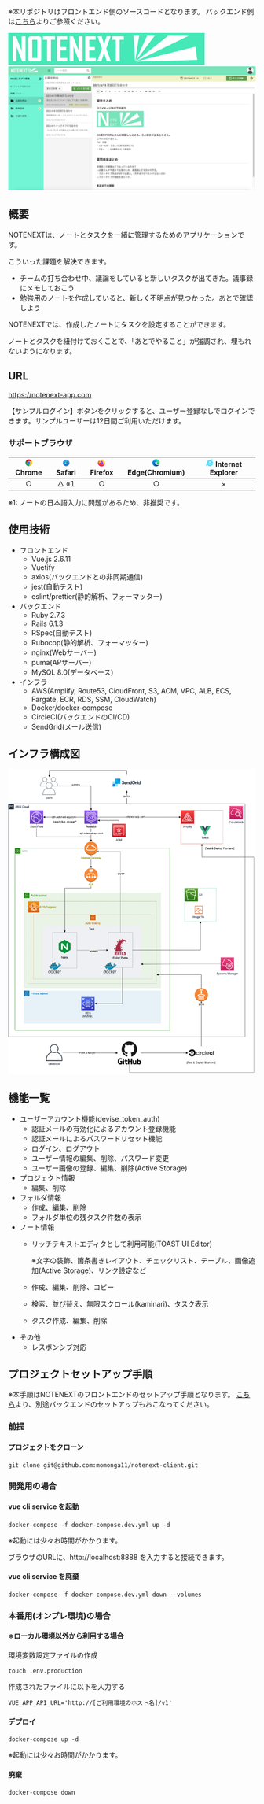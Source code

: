 ※本リポジトリはフロントエンド側のソースコードとなります。
 バックエンド側は[こちら](https://github.com/momonga11/notenext-server "github notenext-server")よりご参照ください。

<img src="https://github.com/momonga11/notenext-docs/blob/84b76f05ec137773b3269d14ccf6bb3fd30216a0/images/logo.png" alt="notenext_logo" width="400px">

<img src="https://github.com/momonga11/notenext-docs/blob/84b76f05ec137773b3269d14ccf6bb3fd30216a0/images/notenext_image.png" alt="notenext_image">

## 概要

NOTENEXTは、ノートとタスクを一緒に管理するためのアプリケーションです。

こういった課題を解決できます。

- チームの打ち合わせ中、議論をしていると新しいタスクが出てきた。議事録にメモしておこう
- 勉強用のノートを作成していると、新しく不明点が見つかった。あとで確認しよう

NOTENEXTでは、作成したノートにタスクを設定することができます。

ノートとタスクを紐付けておくことで、「あとでやること」が強調され、埋もれないようになります。

## URL

https://notenext-app.com

【サンプルログイン】ボタンをクリックすると、ユーザー登録なしでログインできます。サンプルユーザーは12日間ご利用いただけます。

### サポートブラウザ

| <img src="https://github.com/momonga11/notenext-docs/blob/84b76f05ec137773b3269d14ccf6bb3fd30216a0/images/googlechrome_103832.png" alt="Chrome" width="16px" height="16px" /> Chrome | <img src="https://github.com/momonga11/notenext-docs/blob/84b76f05ec137773b3269d14ccf6bb3fd30216a0/images/safari_icon-icons.com_75763.png" alt="Safari" width="16px" height="16px" /> Safari | <img src="https://github.com/momonga11/notenext-docs/blob/84b76f05ec137773b3269d14ccf6bb3fd30216a0/images/firefox_browser_logo_icon_152991.png" alt="Firefox" width="16px" height="16px" /> Firefox | <img src="https://github.com/momonga11/notenext-docs/blob/84b76f05ec137773b3269d14ccf6bb3fd30216a0/images/edge_browser_logo_icon_152998.png" alt="Edge" width="16px" height="16px" /> Edge(Chromium) | <img src="https://github.com/momonga11/notenext-docs/blob/84b76f05ec137773b3269d14ccf6bb3fd30216a0/images/wineinternetexplorer_103979.png" alt="IE" width="16px" height="16px" /> Internet Explorer |
|:------:|:------:|:-------:|:----------:|:----------------:|
|○       |△ ※1    |○        |○           |×                 |

※1: ノートの日本語入力に問題があるため、非推奨です。

## 使用技術

- フロントエンド
  - Vue.js 2.6.11
  - Vuetify
  - axios(バックエンドとの非同期通信)
  - jest(自動テスト)
  - eslint/prettier(静的解析、フォーマッター)
- バックエンド
  - Ruby 2.7.3
  - Rails 6.1.3
  - RSpec(自動テスト)
  - Rubocop(静的解析、フォーマッター)
  - nginx(Webサーバー)
  - puma(APサーバー)
  - MySQL 8.0(データベース)
- インフラ
  - AWS(Amplify, Route53, CloudFront, S3, ACM, VPC, ALB, ECS, Fargate, ECR, RDS, SSM, CloudWatch)
  - Docker/docker-compose
  - CircleCI(バックエンドのCI/CD)
  - SendGrid(メール送信)

## インフラ構成図

<img src="https://github.com/momonga11/notenext-docs/blob/438b1dfd53643e5b1696e05ee0353a9c90211ffd/%E3%82%A4%E3%83%B3%E3%83%95%E3%83%A9/%E6%A7%8B%E6%88%90%E5%9B%B3.png" alt="infra_image"/>

## 機能一覧

- ユーザーアカウント機能(devise_token_auth)
  - 認証メールの有効化によるアカウント登録機能
  - 認証メールによるパスワードリセット機能
  - ログイン、ログアウト
  - ユーザー情報の編集、削除、パスワード変更
  - ユーザー画像の登録、編集、削除(Active Storage)
- プロジェクト情報
  - 編集、削除
- フォルダ情報
  - 作成、編集、削除
  - フォルダ単位の残タスク件数の表示
- ノート情報
  - リッチテキストエディタとして利用可能(TOAST UI Editor)

    ※文字の装飾、箇条書きレイアウト、チェックリスト、テーブル、画像追加(Active Storage)、リンク設定など
  - 作成、編集、削除、コピー
  - 検索、並び替え、無限スクロール(kaminari)、タスク表示
  - タスク作成、編集、削除
- その他
  - レスポンシブ対応

## プロジェクトセットアップ手順

※本手順はNOTENEXTのフロントエンドのセットアップ手順となります。
[こちら](https://github.com/momonga11/notenext-server "github notenext-server")より、別途バックエンドのセットアップもおこなってください。

### 前提

#### プロジェクトをクローン

```
git clone git@github.com:momonga11/notenext-client.git
```

### 開発用の場合

#### vue cli service を起動

```
docker-compose -f docker-compose.dev.yml up -d
```

※起動には少々お時間がかかります。

ブラウザのURLに、http://localhost:8888 を入力すると接続できます。

#### vue cli service を廃棄

```
docker-compose -f docker-compose.dev.yml down --volumes
```

### 本番用(オンプレ環境)の場合

#### ※ローカル環境以外から利用する場合

環境変数設定ファイルの作成

```
touch .env.production
```

作成されたファイルに以下を入力する

```
VUE_APP_API_URL='http://[ご利用環境のホスト名]/v1'
```

#### デプロイ

```
docker-compose up -d
```

※起動には少々お時間がかかります。

####  廃棄

```
docker-compose down
```
